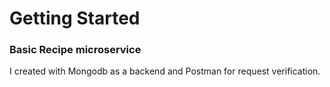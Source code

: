 # Getting Started


### Basic Recipe microservice

I created with Mongodb as a backend and Postman for request verification.